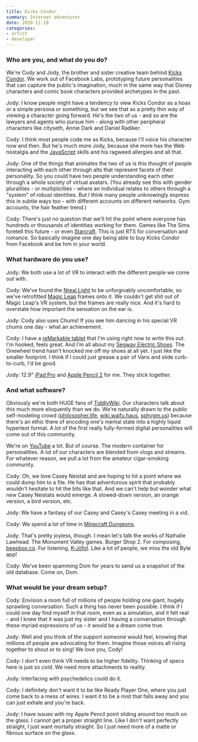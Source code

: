 ```yaml
---
title: Kicks Condor
summary: Internet adventurer 
date: 2020-11-19
categories:
- artist 
- developer
---
```


### Who are you, and what do you do?

We're Cody and Jody, the brother and sister creative team behind [Kicks Condor](https://www.kickscondor.com/ "The Kicks Condor website."). We work out of Facebook Labs, prototyping future personalities that can capture the public's imagination, much in the same way that Disney characters and comic book characters provided archetypes in the past.

Jody: I know people might have a tendency to view Kicks Condor as a hoax or a simple persona or something, but we see that as a pretty thin way of viewing a character going forward. He's the two of us - and so are the lawyers and agents who pursue him - along with other peripheral characters like cityseth, Annie Dark and Daniel Radiker.

Cody: I think most people code me as Kicks, because I'll voice his character now and then. But he's much more Jody, because she more has the Web nostalgia and the [JavaScript][] skills and his ragweed allergies and all that.

Jody: One of the things that animates the two of us is this thought of people interacting with each other through alts that represent facets of their personality. So you could have two people understanding each other through a whole society of virtual avatars. (You already see this with gender pluralities - or multiplicities - where an individual relates to others through a "system" of robust identities. But I think many people unknowingly express this in subtle ways too - with different accounts on different networks. Gym accounts, the hair feather trend.)

Cody: There's just no question that we'll hit the point where everyone has hundreds or thousands of identities working for them. Games like The Sims foretell this future - or even [Starcraft][]. This is just RTS for conversation and romance. So basically imagine one day being able to buy Kicks Condor from Facebook and be him in your world.

### What hardware do you use?

Jody: We both use a lot of VR to interact with the different people we come out with.

Cody: We've found the [Nreal Light][nreal-light] to be unforgivably uncomfortable, so we've retrofitted [Magic Leap][magic-leap-1] frames onto it. We couldn't get shit out of Magic Leap's VR system, but the frames are really nice. And it's hard to overstate how important the sensation on the ear is.

Jody: Cody also uses Chums! If you see him dancing in his special VR chums one day - what an achievement.

Cody: I have a [reMarkable tablet][remarkable] that I'm using right now to write this out. I'm hooked, feels great. And I'm all about my [Segway Electric Shoes][drift-w1]. The Onewheel trend hasn't knocked me off my shoes at all yet. I just like the smaller footprint. I think if I could just grease a pair of Vans and slide curb-to-curb, I'd be good.

Jody: 12.9" [iPad Pro][ipad-pro] and [Apple Pencil 2][pencil] for me. They stick together.

### And what software?

Obviously we're both HUGE fans of [TiddlyWiki][]. Our characters talk about this much more eloquently than we do. We're naturally drawn to the public self-modeling crowd ([philosopher.life](https://philosopher.life/ "A wiki."), [wiki.waifu.haus](https://wiki.waifu.haus/ "A wiki."), [sphygm.us](https://sphygm.us/ "A wiki.")) because there's an ethic there of encoding one's mental state into a highly liquid hypertext format. A lot of the first really fully-formed digital personalities will come out of this community.

We're on [YouTube][] a lot. But of course. The modern container for personalities. A lot of our characters are blended from vlogs and streams. For whatever reason, we pull a lot from the amateur cigar-smoking community.

Cody: Oh, we love Casey Neistat and are hoping to hit a point where we could dump him to a file. He has that adventurous spirit that probably wouldn't hesitate to hit the bits like that. And we can't help but wonder what new Casey Neistats would emerge. A slowed-down version, an orange version, a bird version, etc.

Jody: We have a fantasy of our Casey and Casey's Casey meeting in a vid.

Cody: We spend a lot of time in [Minecraft Dungeons][minecraft-dungeons].

Jody: That's pretty joyless, though. I mean let's talk the works of Nathalie Lawhead. The Monument Valley games. Burger Shop 2. For composing, [beepbox.co][beepbox]. For listening, [K-Jöfol][k-jofol]. Like a lot of people, we miss the old Byte app!

Cody: We've been spamming Dom for years to send us a snapshot of the old database. Come on, Dom.

### What would be your dream setup?

Cody: Envision a room full of millions of people holding one giant, hugely sprawling conversation. Such a thing has never been possible. I think if I could one day find myself in that room, even as a simulation, and it felt real - and I knew that it was just my sister and I having a conversation through these myriad expressions of us - it would be a dream come true.

Jody: Well and you think of the support someone would feel, knowing that millions of people are advocating for them. Imagine those voices all rising together to shout or to sing! We love you, Cody!

Cody: I don't even think VR needs to be higher fidelity. Thinking of specs here is just so cold. We need more attachments to reality.

Jody: Interfacing with psychedelics could do it.

Cody: I definitely don't want it to be like Ready Player One, where you just come back to a mess of wires. I want it to be a mist that falls away and you can just exhale and you're back.

Jody: I have issues with my Apple Pencil point sliding around too much on the glass. I cannot get a proper straight line. Like I don't want perfectly straight, I just want mortally straight. So I just need more of a matte or fibrous surface on the glass.

[beepbox]: https://beepbox.co/ "A web-based musical creation toy."
[drift-w1]: https://store.segway.com/segway-drift-w1 "Self-balancing electric skates."
[ipad-pro]: https://en.wikipedia.org/wiki/IPad_Pro "An iOS tablet."
[javascript]: https://en.wikipedia.org/wiki/JavaScript "An interpreted scripting language."
[k-jofol]: https://www.rarewares.org/rrw/k-jofol.php "An audio player."
[magic-leap-1]: https://www.magicleap.com/en-us/magic-leap-1 "A wearable spatial computer."
[minecraft-dungeons]: https://en.wikipedia.org/wiki/Minecraft_Dungeons "A dungeon crawler set in Minecraft."
[nreal-light]: https://www.nreal.ai/light/ "Mixed reality glasses."
[pencil]: https://www.fiftythree.com/pencil "An iPad stylus."
[remarkable]: https://remarkable.com/ "An e-ink tablet."
[starcraft]: http://us.blizzard.com/en-us/games/sc/ "An immensely popular sci-fi RTS game."
[tiddlywiki]: https://tiddlywiki.com/ "A wiki contained in a single HTML file."
[youtube]: https://www.youtube.com/ "A web site for watching 80's TV commercials and bad mashups."
